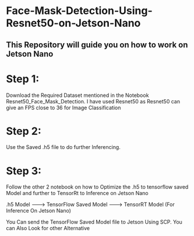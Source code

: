 # Face-Mask-Detection-Using-Resnet50-on-Jetson-Nano 

## This Repository will guide you on how to work on Jetson Nano

# Step 1:
 
Download the Required Dataset mentioned in the Notebook Resnet50_Face_Mask_Detection.
I have used Resnet50 as Resnet50 can give an FPS close to 36 for Image Classification

# Step 2:

Use the Saved .h5 file to do further Inferencing.

# Step 3:

Follow the other 2 notebook on how to Optimize the .h5 to tensorflow saved Model and further to TensorRt to Inference on Jetson Nano

.h5 Model ---> TensorFlow Saved Model ---> TensorRT Model (For Inference On Jetson Nano)

You Can send the TensorFlow Saved Model file to Jetson Using SCP. 
You can Also Look for other Alternative
